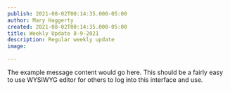 ```yaml
---
publish: 2021-08-02T00:14:35.000-05:00
author: Mary Haggerty
created: 2021-08-02T00:14:35.000-05:00
title: Weekly Update 8-9-2021
description: Regular weekly update
image:

---
```

The example message content would go here.  This should be a fairly easy to use WYSIWYG editor for others to log into this interface and use.
